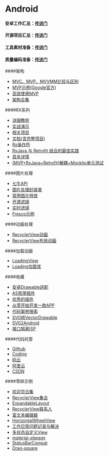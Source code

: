 # Android

#### 安卓工作汇总：[传送门](https://github.com/android-cn/android-jobs)

#### 开源项目汇总：[传送门](https://github.com/Trinea/android-open-project)

#### 工具素材准备：[传送门](https://github.com/inferjay/AndroidDevTools/)

#### 质量编码准备：[传送门](https://github.com/jiang111/awesome-android-tips)

####架构
* [MVC、MVP、MVVMM比较与区别](http://www.cnblogs.com/JustRun1983/p/3727560.html)
* [MVP示例(Google官方)](https://github.com/googlesamples/android-architecture)
* [高效使用MVP](http://blog.csdn.net/dantestones/article/details/51445208)
* [架构合集](https://github.com/CameloeAnthony/AndroidArchitectureCollection)


####RX系列
* [详细教程](https://github.com/lzyzsd/Awesome-RxJava)
* [实战演示](http://www.jianshu.com/p/64aa976a46be)
* [相关项目](https://github.com/vihuela/Lay-s)
* [文档(含完整项目)](https://github.com/mcxiaoke/RxDocs)
* [Rx操作符](https://github.com/jiang111/RxJavaApp)
* [RxJava 与 Retrofit 结合的最佳实践](http://gank.io/post/56e80c2c677659311bed9841)
* [其余详情](https://www.zhihu.com/question/35511144)
* [(MVP+RxJava+Retrofit)解耦+Mockito单元测试](http://www.jianshu.com/p/cdfeb6c3d099?utm_campaign=haruki&utm_content=note&utm_medium=reader_share&utm_source=weixin)

####图片处理
* [七牛API](https://github.com/lingochamp/QiniuImageLoader)
* [图片处理封装类](http://blog.csdn.net/wiker_yong/article/details/17231087)
* [常用图片特效](http://www.eoeandroid.com/forum.php?mod=viewthread&tid=170526&extra=page%3D1&page=1)
* [开源滤镜](https://github.com/daizhenjun/ImageFilterForAndroid)
* [实时滤镜](http://www.eoeandroid.com/thread-171528-1-1.html)
* [Fresco示例](https://github.com/kaedea/Fresco-Sample-Usage)

####动画处理
* [RecyclerView动画](http://www.07net01.com/2015/12/1024142.html)
* [RecyclerView布局动画](http://www.jcodecraeer.com/a/anzhuokaifa/androidkaifa/2015/0915/3462.html)


####加载动画
* [LoadingView](https://github.com/ldoublem/LoadingView)
* [Loading加载库](https://github.com/ybq/Android-SpinKit)




####收藏
* [安卓Drawable适配](http://blog.csdn.net/wrg_20100512/article/details/51295317)
* [AS常用插件](https://github.com/jiang111/awesome-androidstudio-plugins)
* [优秀的插件](https://github.com/dreamlivemeng/androidstudio-plugins)
* [从零开始开发一款APP](http://www.jianshu.com/p/a58d15ef5c8b)
* [代码案例搜索](http://www.codota.com/)
* [SVG转VectorDrawable](http://inloop.github.io/svg2android/)
* [SVG2Android](https://github.com/inloop/svg2android)
* [接口隔离ISP](http://blog.csdn.net/dd864140130/article/details/51429926)

####代码托管
* [Github](https://github.com)
* [Coding](https://coding.net/)
* [码云](http://git.oschina.net/)
* [阿里云](http://code.taobao.org/)
* [CSDN](https://code.csdn.net/)

####零碎示例
* [欢迎页合集](http://www.jianshu.com/p/b08286b9e3f6)
* [RecyclerView集合](https://github.com/CameloeAnthony/Learning-RecyclerView)
* [ExpandableLayout](https://github.com/cachapa/ExpandableLayout)
* [RecyclerView联系人](https://github.com/jiang111/IndexRecyclerView)
* [富文本编辑器](https://github.com/mr5/icarus-android)
* [HorizontalWheelView](https://github.com/shchurov/HorizontalWheelView)
* [工作日常问题记录与解决](http://blog.csdn.net/biezhihua/article/details/49506781)
* [多状态自定义View](https://github.com/qyxxjd/MultipleStatusView)
* [material-stepper](https://github.com/fcannizzaro/material-stepper)
* [StatusBarCompat](https://github.com/niorgai/StatusBarCompat)
* [Drag-square](https://github.com/xmuSistone/android-drag-square)